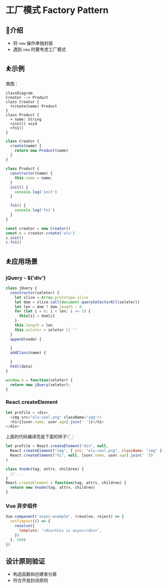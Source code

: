 # 工厂模式 Factory Pattern

## 🎺介绍

- 将 `new` 操作单独封装
- 遇到 `new` 时要考虑工厂模式

## ⛹示例

类图：

```mermaid
classDiagram
Creator --> Product
class Creator {
  +create(name) Product
}
class Product {
  + name: String
  +init() void
  +fn1()
}
```

```js
class Creator {
  create(name) {
    return new Product(name)
  }
}

class Product {
  constructor(name) {
    this.name = name;
  }
  init() {
    console.log('init')
  }

  fn1() {
    console.log('fn1')
  }
}

const creator = new Creator()
const c = creator.create('olu')
c.init()
c.fn1()
```

## ⛹️应用场景

### jQuery - $('div')

```js
class jQuery {
  constructor(seletor) {
    let slice = Array.prototype.slice
    let dom = slice.call(document.querySelectorAll(seletor))
    let len = dom ? dom.length : 0
    for (let i = 0; i < len; i += 1) {
      this[i] = dom[i]
    }
    this.length = len
    this.seletor = seletor || ''
  }
  append(node) {

  }
  addClass(name) {

  }
  html(data)
}

window.$ = function(seletor) {
  return new jQuery(seletor);
}
```

### React.createElement

```js
let profile = <div>
  <img src="olu-cool.png" className="img"/>
  <h1>{[user.name, user.age].join(' ')}</h1>
</div>
```

上面的代码编译完是下面的样子👇🏻

```js
let profile = React.createElement("div", null,
  React.createElement("img", { src: "olu-cool.png", className: "img" }),
  React.createElement("h1", null, [user.name, user.age].join(' '))
)
```

```js
class Vnode(tag, attrs, children) {
  // ...
}
React.createElement = function(tag, attrs, children) {
  return new Vnode(tag, attrs, children)
}
```

### Vue 异步组件

```js
Vue.component('async-example', (resolve, reject) => {
  setTimeout(() => {
    resolve({
      template: '<div>this is async</div>',
    })
  }, 500)
})
```

## 设计原则验证

- 构造函数和创建者分离
- 符合开放封闭原则
